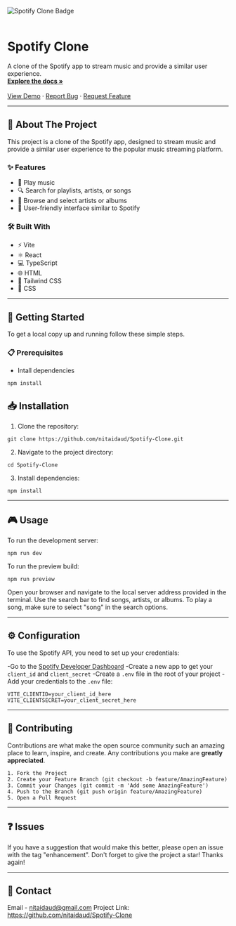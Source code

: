 <a name="readme-top"></a>

<div align="left">
  <img src="https://img.shields.io/badge/Spotify-Clone-green.svg" alt="Spotify Clone Badge">
</div>

<br />

<h1 align="left">Spotify Clone</h1>

<p align="left">
  A clone of the Spotify app to stream music and provide a similar user experience.
  <br />
  <a href="https://github.com/nitaidaud/Spotify-Clone"><strong>Explore the docs »</strong></a>
  <br />
  <br />
  <a href="https://github.com/nitaidaud/Spotify-Clone">View Demo</a>
  ·
  <a href="https://github.com/nitaidaud/Spotify-Clone/issues">Report Bug</a>
  ·
  <a href="https://github.com/nitaidaud/Spotify-Clone/issues">Request Feature</a>
</p>

---

## 📖 About The Project

This project is a clone of the Spotify app, designed to stream music and provide a similar user experience to the popular music streaming platform.

### ✨ Features

- 🎵 Play music
- 🔍 Search for playlists, artists, or songs
- 📑 Browse and select artists or albums
- 🎨 User-friendly interface similar to Spotify

### 🛠️ Built With

- ⚡ Vite
- ⚛️ React
- 💻 TypeScript
- 🌐 HTML
- 🎨 Tailwind CSS
- 💅 CSS

---

## 🚀 Getting Started

To get a local copy up and running follow these simple steps.

### 📋 Prerequisites

- Intall dependencies
```
npm install
```
## 📥 Installation
1. Clone the repository:

```
git clone https://github.com/nitaidaud/Spotify-Clone.git
```

2. Navigate to the project directory:
```
cd Spotify-Clone
```

3. Install dependencies:
```
npm install
```

<hr>

## 🎮 Usage
To run the development server:

```
npm run dev
```

To run the preview build:

```
npm run preview
```

Open your browser and navigate to the local server address provided in the terminal.
Use the search bar to find songs, artists, or albums. To play a song, make sure to select "song" in the search options.

<hr>

## ⚙️ Configuration
To use the Spotify API, you need to set up your credentials:

-Go to the [Spotify Developer Dashboard](https://developer.spotify.com/dashboard)
-Create a new app to get your ```client_id``` and ```client_secret```
-Create a ```.env``` file in the root of your project
-Add your credentials to the ```.env``` file:
```
VITE_CLIENTID=your_client_id_here
VITE_CLIENTSECRET=your_client_secret_here
```

<hr>

## 🤝 Contributing
Contributions are what make the open source community such an amazing place to learn, inspire, and create.
    Any contributions you make are <strong>greatly appreciated</strong>.

    1. Fork the Project
    2. Create your Feature Branch (git checkout -b feature/AmazingFeature)
    3. Commit your Changes (git commit -m 'Add some AmazingFeature')
    4. Push to the Branch (git push origin feature/AmazingFeature)
    5. Open a Pull Request

<hr>

## ❓ Issues
If you have a suggestion that would make this better, please open an issue with the tag "enhancement". Don't
forget to give the project a star! Thanks again!

<hr>

## 📧 Contact
Email - nitaidaud@gmail.com
Project Link: https://github.com/nitaidaud/Spotify-Clone
